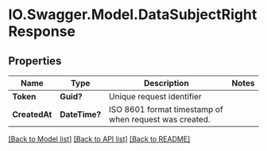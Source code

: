 # IO.Swagger.Model.DataSubjectRightResponse
## Properties

Name | Type | Description | Notes
------------ | ------------- | ------------- | -------------
**Token** | **Guid?** | Unique request identifier | 
**CreatedAt** | **DateTime?** | ISO 8601 format timestamp of when request was created. | 

[[Back to Model list]](../README.md#documentation-for-models) [[Back to API list]](../README.md#documentation-for-api-endpoints) [[Back to README]](../README.md)

